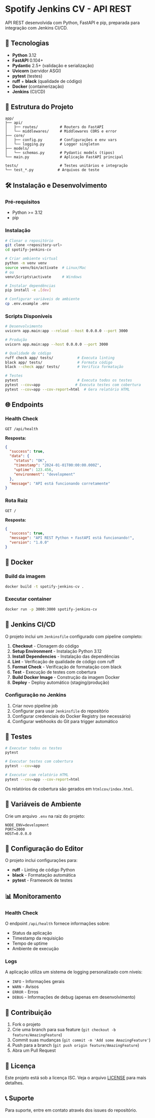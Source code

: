 # Spotify Jenkins CV - API REST

API REST desenvolvida com Python, FastAPI e pip, preparada para integração com Jenkins CI/CD.

## 🚀 Tecnologias

- **Python** 3.12
- **FastAPI** 0.104+
- **Pydantic** 2.5+ (validação e serialização)
- **Uvicorn** (servidor ASGI)
- **pytest** (testes)
- **ruff** + **black** (qualidade de código)
- **Docker** (containerização)
- **Jenkins** (CI/CD)

## 📁 Estrutura do Projeto

```
app/
├── api/
│   ├── routes/          # Routers do FastAPI
│   └── middlewares/     # Middlewares CORS e error
├── core/
│   ├── config.py        # Configurações e env vars
│   └── logging.py       # Logger singleton
├── models/
│   └── schemas.py       # Pydantic models (tipos)
└── main.py              # Aplicação FastAPI principal

tests/                   # Testes unitários e integração
└── test_*.py           # Arquivos de teste
```

## 🛠️ Instalação e Desenvolvimento

### Pré-requisitos

- Python >= 3.12
- pip

### Instalação

```bash
# Clonar o repositório
git clone <repository-url>
cd spotify-jenkins-cv

# Criar ambiente virtual
python -m venv venv
source venv/bin/activate  # Linux/Mac
# ou
venv\Scripts\activate     # Windows

# Instalar dependências
pip install -e .[dev]

# Configurar variáveis de ambiente
cp .env.example .env
```

### Scripts Disponíveis

```bash
# Desenvolvimento
uvicorn app.main:app --reload --host 0.0.0.0 --port 3000

# Produção
uvicorn app.main:app --host 0.0.0.0 --port 3000

# Qualidade de código
ruff check app/ tests/           # Executa linting
black app/ tests/                # Formata código
black --check app/ tests/        # Verifica formatação

# Testes
pytest                           # Executa todos os testes
pytest --cov=app                # Executa testes com cobertura
pytest --cov=app --cov-report=html  # Gera relatório HTML
```

## 🌐 Endpoints

### Health Check

```http
GET /api/health
```

**Resposta:**
```json
{
  "success": true,
  "data": {
    "status": "OK",
    "timestamp": "2024-01-01T00:00:00.000Z",
    "uptime": 123.456,
    "environment": "development"
  },
  "message": "API está funcionando corretamente"
}
```

### Rota Raiz

```http
GET /
```

**Resposta:**
```json
{
  "success": true,
  "message": "API REST Python + FastAPI está funcionando!",
  "version": "1.0.0"
}
```

## 🐳 Docker

### Build da imagem

```bash
docker build -t spotify-jenkins-cv .
```

### Executar container

```bash
docker run -p 3000:3000 spotify-jenkins-cv
```

## 🔄 Jenkins CI/CD

O projeto inclui um `Jenkinsfile` configurado com pipeline completo:

1. **Checkout** - Clonagem do código
2. **Setup Environment** - Instalação Python 3.12
3. **Install Dependencies** - Instalação das dependências
4. **Lint** - Verificação de qualidade de código com ruff
5. **Format Check** - Verificação de formatação com black
6. **Test** - Execução de testes com cobertura
7. **Build Docker Image** - Construção da imagem Docker
8. **Deploy** - Deploy automático (staging/produção)

### Configuração no Jenkins

1. Criar novo pipeline job
2. Configurar para usar `Jenkinsfile` do repositório
3. Configurar credenciais do Docker Registry (se necessário)
4. Configurar webhooks do Git para trigger automático

## 🧪 Testes

```bash
# Executar todos os testes
pytest

# Executar testes com cobertura
pytest --cov=app

# Executar com relatório HTML
pytest --cov=app --cov-report=html
```

Os relatórios de cobertura são gerados em `htmlcov/index.html`.

## 📝 Variáveis de Ambiente

Crie um arquivo `.env` na raiz do projeto:

```env
NODE_ENV=development
PORT=3000
HOST=0.0.0.0
```

## 🔧 Configuração do Editor

O projeto inclui configurações para:

- **ruff** - Linting de código Python
- **black** - Formatação automática
- **pytest** - Framework de testes

## 📊 Monitoramento

### Health Check

O endpoint `/api/health` fornece informações sobre:

- Status da aplicação
- Timestamp da requisição
- Tempo de uptime
- Ambiente de execução

### Logs

A aplicação utiliza um sistema de logging personalizado com níveis:

- `INFO` - Informações gerais
- `WARN` - Avisos
- `ERROR` - Erros
- `DEBUG` - Informações de debug (apenas em desenvolvimento)

## 🤝 Contribuição

1. Fork o projeto
2. Crie uma branch para sua feature (`git checkout -b feature/AmazingFeature`)
3. Commit suas mudanças (`git commit -m 'Add some AmazingFeature'`)
4. Push para a branch (`git push origin feature/AmazingFeature`)
5. Abra um Pull Request

## 📄 Licença

Este projeto está sob a licença ISC. Veja o arquivo [LICENSE](LICENSE) para mais detalhes.

## 📞 Suporte

Para suporte, entre em contato através dos issues do repositório.
